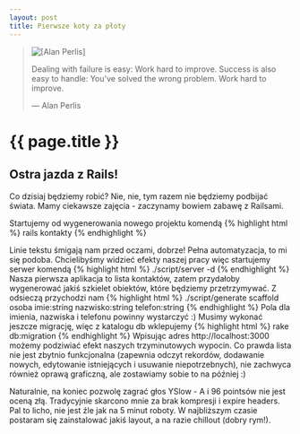 ```yaml
---
layout: post
title: Pierwsze koty za płoty
---
```


<blockquote>
<img src="../../../../images/alan-perlis.gif" alt="[Alan Perlis]" />
<p>
  Dealing with failure is easy: Work hard to improve. Success is also
  easy to handle: You've solved the wrong problem. Work hard to improve.
</p>
<p class="author">— Alan Perlis</p>
</blockquote>

# {{ page.title }}

## Ostra jazda z Rails!

Co dzisiaj będziemy robić? Nie, nie, tym razem nie będziemy podbijać świata. Mamy ciekawsze zajęcia - zaczynamy bowiem zabawę z Railsami.

Startujemy od wygenerowania nowego projektu komendą
{% highlight html %}
rails kontakty
{% endhighlight %}

Linie tekstu śmigają nam przed oczami, dobrze! Pełna automatyzacja, to mi się podoba. Chcielibyśmy widzieć efekty naszej pracy więc startujemy serwer komendą 
{% highlight html %}
./script/server -d
{% endhighlight %}
Nasza pierwsza aplikacja to lista kontaktów, zatem przydałoby wygenerować jakiś szkielet obiektów, które będziemy przetrzymywać. Z odsieczą przychodzi nam
{% highlight html %}
./script/generate scaffold osoba imie:string nazwisko:string telefon:string
{% endhighlight %}
Pola dla imienia, nazwiska i telefonu powinny wystarczyć :) Musimy wykonać jeszcze migrację, więc z katalogu db wklepujemy 
{% highlight html %}
rake db:migration
{% endhighlight %}
Wpisując adres http://localhost:3000 możemy podziwiać efekt naszych trzyminutowych wypocin. Co prawda lista nie jest zbytnio funkcjonalna (zapewnia odczyt rekordów, dodawanie nowych, edytowanie istniejących i usuwanie niepotrzebnych), nie zachwyca również oprawą graficzną, ale zostawiamy sobie to na później :)
   
Naturalnie, na koniec pozwolę zagrać głos YSlow - A i 96 pointsów nie jest oceną złą. Tradycyjnie skarcono mnie za brak kompresji i expire headers. Pal to licho, nie jest źle jak na 5 minut roboty. W najbliższym czasie postaram się zainstalować jakiś layout, a na razie chillout (dobry rym!).